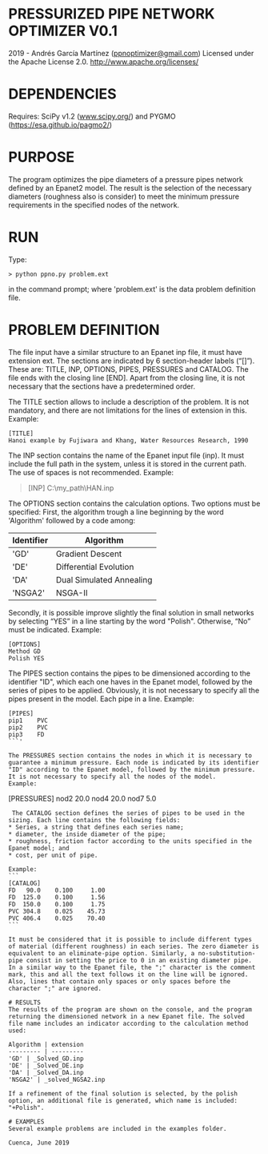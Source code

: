 ﻿# PRESSURIZED PIPE NETWORK OPTIMIZER V0.1
2019 - Andrés García Martínez (ppnoptimizer@gmail.com)
Licensed under the Apache License 2.0. http://www.apache.org/licenses/

# DEPENDENCIES
Requires:
SciPy v1.2 (www.scipy.org/) and PYGMO (https://esa.github.io/pagmo2/)

# PURPOSE
The program optimizes the pipe diameters of a pressure pipes network defined by an Epanet2 model. The result is the selection of the necessary diameters (roughness also is consider) to meet the minimum pressure requirements in the specified nodes of the network.

# RUN
Type:
```console
> python ppno.py problem.ext
````
in the command prompt; where 'problem.ext' is the data problem definition file.

# PROBLEM DEFINITION
The file input have a similar structure to an Epanet inp file, it must have extension ext. The sections are indicated by 6 section-header labels (“[]”). These are: TITLE, INP, OPTIONS, PIPES, PRESSURES and CATALOG. The file ends with the closing line [END]. Apart from the closing line, it is not necessary that the sections have a predetermined order.

The TITLE section allows to include a description of the problem. It is not mandatory, and there are not limitations for the lines of extension in this.
Example:
```
[TITLE]
Hanoi example by Fujiwara and Khang, Water Resources Research, 1990
```
The INP section contains the name of the Epanet input file (inp). It must include the full path in the system, unless it is stored in the current path. The use of spaces is not recommended.
Example:
> [INP]
> C:\my_path\HAN.inp

The OPTIONS section contains the calculation options. Two options must be specified: First, the algorithm trough a line beginning by the word 'Algorithm' followed by a code among:

Identifier | Algorithm
---------- | ---------
'GD' | Gradient Descent
'DE' | Differential Evolution
'DA' | Dual Simulated Annealing
'NSGA2' | NSGA-II

Secondly, it is possible improve slightly the final solution in small networks by selecting “YES” in a line starting by the word "Polish". Otherwise, “No” must be indicated. 
Example:
```
[OPTIONS]
Method GD
Polish YES
````

The PIPES section contains the pipes to be dimensioned according to the identifier "ID", which each one haves in the Epanet model, followed by the series of pipes to be applied. Obviously, it is not necessary to specify all the pipes present in the model. Each pipe in a line.
Example:
```
[PIPES]
pip1    PVC
pip2    PVC
pip3    FD
```'

The PRESSURES section contains the nodes in which it is necessary to guarantee a minimum pressure. Each node is indicated by its identifier "ID" according to the Epanet model, followed by the minimum pressure. It is not necessary to specify all the nodes of the model.
Example:
```
[PRESSURES]
nod2    20.0
nod4    20.0
nod7    5.0
````
 The CATALOG section defines the series of pipes to be used in the sizing. Each line contains the following fields:
* Series, a string that defines each series name; 
* diameter, the inside diameter of the pipe;
* roughness, friction factor according to the units specified in the Epanet model; and
* cost, per unit of pipe.

Example:
```
[CATALOG]
FD   90.0    0.100     1.00
FD  125.0    0.100     1.56
FD  150.0    0.100     1.75
PVC 304.8    0.025    45.73
PVC 406.4    0.025    70.40
```

It must be considered that it is possible to include different types of material (different roughness) in each series. The zero diameter is equivalent to an eliminate-pipe option. Similarly, a no-substitution-pipe consist in setting the price to 0 in an existing diameter pipe.
In a similar way to the Epanet file, the ";" character is the comment mark, this and all the text follows it on the line will be ignored. Also, lines that contain only spaces or only spaces before the character ";" are ignored.

# RESULTS
The results of the program are shown on the console, and the program returning the dimensioned network in a new Epanet file. The solved file name includes an indicator according to the calculation method used:

Algorithm | extension
--------- | ---------
'GD' | _Solved_GD.inp
'DE' | _Solved_DE.inp
'DA' | _Solved_DA.inp
'NSGA2' | _solved_NGSA2.inp

If a refinement of the final solution is selected, by the polish option, an additional file is generated, which name is included: "+Polish".

# EXAMPLES
Several example problems are included in the examples folder.

Cuenca, June 2019
